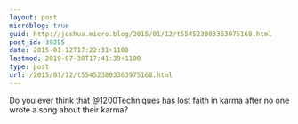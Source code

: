 ```yaml
---
layout: post
microblog: true
guid: http://joshua.micro.blog/2015/01/12/t554523803363975168.html
post_id: 39255
date: 2015-01-12T17:22:31+1100
lastmod: 2019-07-30T17:41:39+1100
type: post
url: /2015/01/12/t554523803363975168.html
---
```

Do you ever think that @1200Techniques has lost faith in karma after no one wrote a song about their karma?
